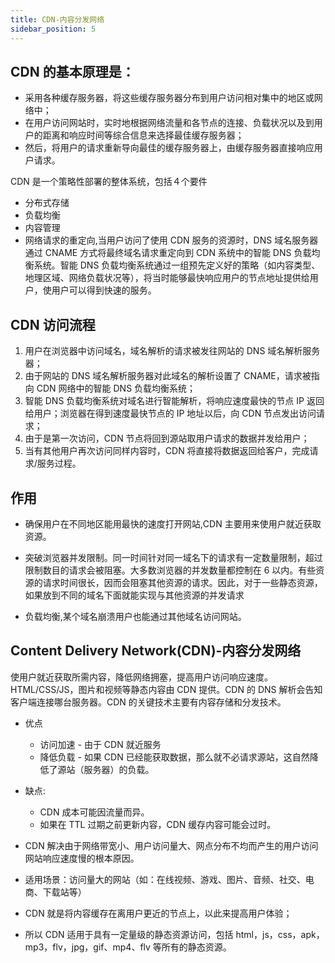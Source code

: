 ```yaml
---
title: CDN-内容分发网络
sidebar_position: 5
---
```


## CDN 的基本原理是：
- 采用各种缓存服务器，将这些缓存服务器分布到用户访问相对集中的地区或网络中；
- 在用户访问网站时，实时地根据网络流量和各节点的连接、负载状况以及到用户的距离和响应时间等综合信息来选择最佳缓存服务器；
- 然后，将用户的请求重新导向最佳的缓存服务器上，由缓存服务器直接响应用户请求。

CDN 是一个策略性部署的整体系统，包括４个要件

- 分布式存储
- 负载均衡
- 内容管理
- 网络请求的重定向,当用户访问了使用 CDN 服务的资源时，DNS 域名服务器通过 CNAME 方式将最终域名请求重定向到 CDN 系统中的智能 DNS 负载均衡系统。智能 DNS 负载均衡系统通过一组预先定义好的策略（如内容类型、地理区域、网络负载状况等），将当时能够最快响应用户的节点地址提供给用户，使用户可以得到快速的服务。

## CDN 访问流程

1. 用户在浏览器中访问域名，域名解析的请求被发往网站的 DNS 域名解析服务器；
2. 由于网站的 DNS 域名解析服务器对此域名的解析设置了 CNAME，请求被指向 CDN 网络中的智能 DNS 负载均衡系统；
3. 智能 DNS 负载均衡系统对域名进行智能解析，将响应速度最快的节点 IP 返回给用户；浏览器在得到速度最快节点的 IP 地址以后，向 CDN 节点发出访问请求；
4. 由于是第一次访问，CDN 节点将回到源站取用户请求的数据并发给用户；
5. 当有其他用户再次访问同样内容时，CDN 将直接将数据返回给客户，完成请求/服务过程。

## 作用

- 确保用户在不同地区能用最快的速度打开网站,CDN 主要用来使用户就近获取资源。
- 突破浏览器并发限制。同一时间针对同一域名下的请求有一定数量限制，超过限制数目的请求会被阻塞。大多数浏览器的并发数量都控制在 6 以内。有些资源的请求时间很长，因而会阻塞其他资源的请求。因此，对于一些静态资源，如果放到不同的域名下面就能实现与其他资源的并发请求

- 负载均衡,某个域名崩溃用户也能通过其他域名访问网站。

## Content Delivery Network(CDN)-内容分发网络

使用户就近获取所需内容，降低网络拥塞，提高用户访问响应速度。
HTML/CSS/JS，图片和视频等静态内容由 CDN 提供。CDN 的 DNS 解析会告知客户端连接哪台服务器。CDN 的关键技术主要有内容存储和分发技术。

- 优点

  - 访问加速 - 由于 CDN 就近服务
  - 降低负载 - 如果 CDN 已经能获取数据，那么就不必请求源站，这自然降低了源站（服务器）的负载。

- 缺点:
  - CDN 成本可能因流量而异。
  - 如果在 TTL 过期之前更新内容，CDN 缓存内容可能会过时。

* CDN 解决由于网络带宽小、用户访问量大、网点分布不均而产生的用户访问网站响应速度慢的根本原因。

* 适用场景：访问量大的网站（如：在线视频、游戏、图片、音频、社交、电商、下载站等）

* CDN 就是将内容缓存在离用户更近的节点上，以此来提高用户体验；

* 所以 CDN 适用于具有一定量级的静态资源访问，包括 html，js，css，apk，mp3，flv，jpg，gif、mp4、flv 等所有的静态资源。
